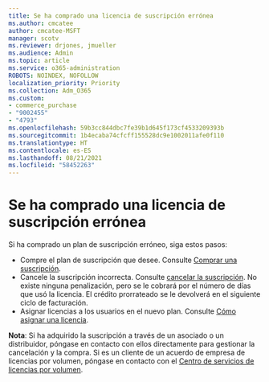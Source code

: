 ```yaml
---
title: Se ha comprado una licencia de suscripción errónea
ms.author: cmcatee
author: cmcatee-MSFT
manager: scotv
ms.reviewer: drjones, jmueller
ms.audience: Admin
ms.topic: article
ms.service: o365-administration
ROBOTS: NOINDEX, NOFOLLOW
localization_priority: Priority
ms.collection: Adm_O365
ms.custom:
- commerce_purchase
- "9002455"
- "4793"
ms.openlocfilehash: 59b3cc844dbc7fe39b1d645f173cf4533209393b
ms.sourcegitcommit: 1b4ecaba74cfcff155528dc9e1002011afe0f110
ms.translationtype: HT
ms.contentlocale: es-ES
ms.lasthandoff: 08/21/2021
ms.locfileid: "58452263"
---
```

# <a name="purchased-wrong-subscription-license"></a>Se ha comprado una licencia de suscripción errónea

Si ha comprado un plan de suscripción erróneo, siga estos pasos:

- Compre el plan de suscripción que desee. Consulte [Comprar una suscripción](https://docs.microsoft.com/alchemyinsights/buy-a-subscription-to-office-365-for-business).
- Cancele la suscripción incorrecta. Consulte [cancelar la suscripción](https://docs.microsoft.com/alchemyinsights/canceling-your-office-365-subscription). No existe ninguna penalización, pero se le cobrará por el número de días que usó la licencia. El crédito prorrateado se le devolverá en el siguiente ciclo de facturación.
- Asignar licencias a los usuarios en el nuevo plan. Consulte [Cómo asignar una licencia](https://docs.microsoft.com/alchemyinsights/how-to-assign-a-license-to-a-user).

**Nota**: Si ha adquirido la suscripción a través de un asociado o un distribuidor, póngase en contacto con ellos directamente para gestionar la cancelación y la compra. Si es un cliente de un acuerdo de empresa de licencias por volumen, póngase en contacto con el [Centro de servicios de licencias por volumen](https://support.microsoft.com/help/4471406/how-to-contact-the-microsoft-volume-licensing-service-center).
